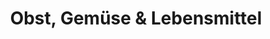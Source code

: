 ---
title: "Obst, Gemüse & Lebensmittel"
url: /berlin/obst-gemuese-und-lebensmittel/
shop: Gemüse & Obst
---